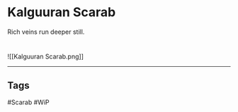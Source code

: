 # Kalguuran Scarab
Rich veins run deeper still.

#
![[Kalguuran Scarab.png]]

---
## Tags
#Scarab
#WiP 